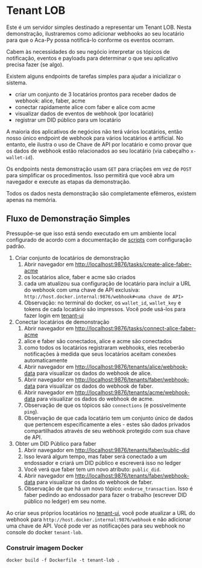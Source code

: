 # Tenant LOB

Este é um servidor simples destinado a representar um Tenant LOB.
Nesta demonstração, ilustraremos como adicionar webhooks ao seu locatário para que o Aca-Py possa notificá-lo conforme os eventos ocorram.

Cabem às necessidades do seu negócio interpretar os tópicos de notificação, eventos e payloads para determinar o que seu aplicativo precisa fazer (se algo).

Existem alguns endpoints de tarefas simples para ajudar a inicializar o sistema.

- criar um conjunto de 3 locatários prontos para receber dados de webhook: alice, faber, acme
- conectar rapidamente alice com faber e alice com acme
- visualizar dados de eventos de webhook (por locatário)
- registrar um DID público para um locatário

A maioria dos aplicativos de negócios não terá vários locatários, então nosso único endpoint de webhook para vários locatários é artificial. No entanto, ele ilustra o uso de Chave de API por locatário e como provar que os dados de webhook estão relacionados ao seu locatário (via cabeçalho `x-wallet-id`).

Os endpoints nesta demonstração usam `GET` para criações em vez de `POST` para simplificar os procedimentos. Isso permitirá que você abra um navegador e execute as etapas da demonstração.

Todos os dados nesta demonstração são completamente efêmeros, existem apenas na memória.

## Fluxo de Demonstração Simples

Pressupõe-se que isso está sendo executado em um ambiente local configurado de acordo com a documentação de [scripts](../../scripts) com configuração padrão.

1. Criar conjunto de locatários de demonstração
    1. Abrir navegador em [http://localhost:9876/tasks/create-alice-faber-acme](http://localhost:9876/tasks/create-alice-faber-acme)
    2. os locatários alice, faber e acme são criados
    3. cada um atualizou sua configuração de locatário para incluir a URL do webhook com uma chave de API exclusiva: `http://host.docker.internal:9876/webhook#<uma chave de API>`
    4. Observação: no terminal do docker, os `wallet_id`, `wallet_key` e tokens de cada locatário são impressos. Você pode usá-los para fazer login em [tenant-ui](http://localhost:5101)
2. Conectar locatários de demonstração
    1. Abrir navegador em [http://localhost:9876/tasks/connect-alice-faber-acme](http://localhost:9876/tasks/connect-alice-faber-acme)
    2. alice e faber são conectados, alice e acme são conectados
    3. como todos os locatários registraram webhooks, eles receberão notificações à medida que seus locatários aceitam conexões automaticamente
    4. Abrir navegador em [http://localhost:9876/tenants/alice/webhook-data](http://localhost:9876/tenants/alice/webhook-data) para visualizar os dados do webhook de alice.
    5. Abrir navegador em [http://localhost:9876/tenants/faber/webhook-data](http://localhost:9876/tenants/faber/webhook-data) para visualizar os dados do webhook de faber.
    6. Abrir navegador em [http://localhost:9876/tenants/acme/webhook-data](http://localhost:9876/tenants/acme/webhook-data) para visualizar os dados do webhook de acme.
    7. Observação de que os tópicos são `connections` (e possivelmente `ping`).
    8. Observação de que cada locatário tem um conjunto único de dados que pertencem especificamente a eles - estes são dados privados compartilhados através de seu webhook protegido com sua chave de API.
3. Obter um DID Público para faber
    1. Abrir navegador em [http://localhost:9876/tenants/faber/public-did](http://localhost:9876/tenants/faber/public-did)
    2. Isso levará algum tempo, mas faber será conectado a um endossador e criará um DID público e escreverá isso no ledger
    3. Você verá que faber tem um novo atributo: `public_did`.
    4. Abrir navegador em [http://localhost:9876/tenants/faber/webhook-data](http://localhost:9876/tenants/faber/webhook-data) para visualizar os dados do webhook de faber.
    5. Observação de que há um novo tópico: `endorse_transaction`. Isso é faber pedindo ao endossador para fazer o trabalho (escrever DID público no ledger) em seu nome.

Ao criar seus próprios locatários no [tenant-ui](http://localhost:5101), você pode atualizar a URL do webhook para `http://host.docker.internal:9876/webhook` e não adicionar uma chave de API. Você pode ver as notificações para seu webhook no console do docker `tenant-lob`.

### Construir imagem Docker

```shell
docker build -f Dockerfile -t tenant-lob .
